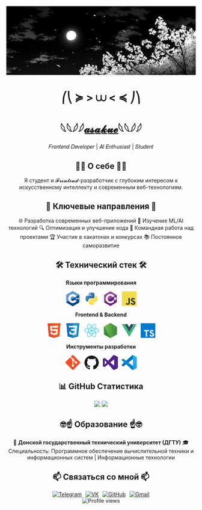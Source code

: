 
<div align="center">
  <img src="preview.jpg" alt="Preview" width="800">
   <h1>⎛⎝ ≽ > ⩊ < ≼ ⎠⎞</h1>
  <h1>𓆩𓆩𓆪𓆪𝓪̲𝓼̲𝓪̲𝓴̲𝓾̲𝓮̲𓆩𓆩𓆪𓆪</h1>
  <p>
𝐹𝑟𝑜𝑛𝑡𝑒𝑛𝑑 𝐷𝑒𝑣𝑒𝑙𝑜𝑝𝑒𝑟 | 𝐴𝐼 𝐸𝑛𝑡ℎ𝑢𝑠𝑖𝑎𝑠𝑡 | 𝑆𝑡𝑢𝑑𝑒𝑛𝑡
</p>


## 👨‍💻 О себе 👨‍💻
 Я студент и 𝓕𝓻𝓸𝓷𝓽𝓮𝓷𝓭-разработчик с глубоким интересом к искусственному интеллекту и современным веб-технологиям. 
## 🎯 Ключевые направления 🎯
 🌐 Разработка современных веб-приложений
 🧠 Изучение ML/AI технологий
 🔍 Оптимизация и улучшение кода
 🤝 Командная работа над проектами
 🏆 Участие в хакатонах и конкурсах
 📚 Постоянное саморазвитие

## 🛠️ Технический стек 🛠️

**Языки программирования**  
<div style="display: flex; gap: 10px; justify-content: center;">
  <img src="https://raw.githubusercontent.com/devicons/devicon/master/icons/cplusplus/cplusplus-original.svg" width="40" height="40" alt="C++"/>
  <img src="https://raw.githubusercontent.com/devicons/devicon/master/icons/python/python-original.svg" width="40" height="40" alt="Python"/>
  <img src="https://raw.githubusercontent.com/devicons/devicon/master/icons/csharp/csharp-original.svg" width="40" height="40" alt="C#"/>
  <img src="https://raw.githubusercontent.com/devicons/devicon/master/icons/javascript/javascript-original.svg" width="40" height="40" alt="JavaScript"/>
</div>

**Frontend & Backend**  
<div style="display: flex; gap: 10px; justify-content: center;">
  <img src="https://raw.githubusercontent.com/devicons/devicon/master/icons/html5/html5-original.svg" width="40" height="40" alt="HTML5"/>
  <img src="https://raw.githubusercontent.com/devicons/devicon/master/icons/css3/css3-original.svg" width="40" height="40" alt="CSS3"/>
  <img src="https://raw.githubusercontent.com/devicons/devicon/master/icons/react/react-original.svg" width="40" height="40" alt="React"/>
  <img src="https://raw.githubusercontent.com/devicons/devicon/master/icons/nodejs/nodejs-original.svg" width="40" height="40" alt="Node.js"/>
  <img src="https://raw.githubusercontent.com/devicons/devicon/master/icons/vuejs/vuejs-original.svg" width="40" height="40" alt="Vue.js"/>
  <img src="https://raw.githubusercontent.com/devicons/devicon/master/icons/typescript/typescript-original.svg" width="40" height="40" alt="TypeScript"/>
</div>

**Инструменты разработки**  
<div style="display: flex; gap: 10px; justify-content: center;">
  <img src="https://raw.githubusercontent.com/devicons/devicon/master/icons/git/git-original.svg" width="40" height="40"/>
<img src="https://raw.githubusercontent.com/devicons/devicon/master/icons/github/github-original.svg" width="40" height="40"/>
<img src="https://raw.githubusercontent.com/devicons/devicon/master/icons/visualstudio/visualstudio-plain.svg" width="40" height="40"/>
<img src="https://raw.githubusercontent.com/devicons/devicon/master/icons/vscode/vscode-original.svg" width="40" height="40"/>
</div>

## 📊 GitHub Статистика
<img height="160em" src="https://github-readme-stats.vercel.app/api?username=asakue&show_icons=true&theme=tokyonight&include_all_commits=true&count_private=true"/>
<img height="160em" src="https://github-readme-stats.vercel.app/api/top-langs/?username=asakue&layout=compact&theme=tokyonight"/>

## 🤓☝️ Образование ☝️🤓
📍 **Донской государственный технический университет (ДГТУ)**
 🎓 Специальность: Программное обеспечение вычислительной техники и информационных систем | Информационные технологии

## 📫 Связаться со мной 📫
<div style="display: flex; gap: 10px; justify-content: center;">
  <a href="https://t.me/asakueqq">
    <img src="https://img.shields.io/badge/Telegram-2CA5E0?style=for-the-badge&logo=telegram&logoColor=white" alt="Telegram"/>
  </a>
  <a href="https://vk.com/asakueqq">
    <img src="https://img.shields.io/badge/VK-0077FF?style=for-the-badge&logo=vk&logoColor=white" alt="VK"/>
  </a>
  <a href="https://github.com/asakue">
    <img src="https://img.shields.io/badge/GitHub-100000?style=for-the-badge&logo=github&logoColor=white" alt="GitHub"/>
  </a>
  <a href="mailto:gurzhij.de@gs.donstu.ru">
    <img src="https://img.shields.io/badge/Gmail-D14836?style=for-the-badge&logo=gmail&logoColor=white" alt="Gmail"/>
  </a>
</div>

<img src="https://komarev.com/ghpvc/?username=asakue&style=flat-square&color=blue" alt="Profile views"/>
</div>
